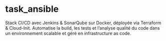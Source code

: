 # task_ansible
Stack CI/CD avec Jenkins &amp; SonarQube sur Docker, déployée via Terraform &amp; Cloud-Init. Automatise la build, les tests et l’analyse qualité du code dans un environnement scalable et géré en infrastructure as code.
